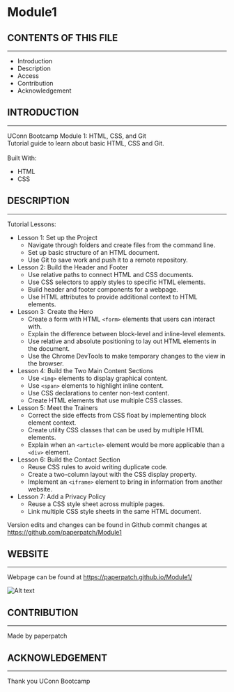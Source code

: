 # Module1

## CONTENTS OF THIS FILE
------------------------------

* Introduction
* Description
* Access
* Contribution
* Acknowledgement


## INTRODUCTION
------------------------------

UConn Bootcamp Module 1: HTML, CSS, and Git <br />
Tutorial guide to learn about basic HTML, CSS and Git. <br />
<br/>
Built With:
- HTML
- CSS

## DESCRIPTION
------------------------------
Tutorial Lessons:

- Lesson 1: Set up the Project
    -  Navigate through folders and create files from the command line.
    -  Set up basic structure of an HTML document.
    - Use Git to save work and push it to a remote repository.
- Lesson 2: Build the Header and Footer
    -  Use relative paths to connect HTML and CSS documents.
    -  Use CSS selectors to apply styles to specific HTML elements.
    -  Build header and footer components for a webpage.
    -  Use HTML attributes to provide additional context to HTML elements.
- Lesson 3: Create the Hero
    -  Create a form with HTML `<form>` elements that users can interact with.
    -  Explain the difference between block-level and inline-level elements.
    -  Use relative and absolute positioning to lay out HTML elements in the document.
    -  Use the Chrome DevTools to make temporary changes to the view in the browser.
- Lesson 4: Build the Two Main Content Sections
    -  Use `<img>` elements to display graphical content.
    -  Use `<span>` elements to highlight inline content.
    -  Use CSS declarations to center non-text content.
    -  Create HTML elements that use multiple CSS classes.
- Lesson 5: Meet the Trainers
    -  Correct the side effects from CSS float by implementing block element context.
    -  Create utility CSS classes that can be used by multiple HTML elements.
    -  Explain when an `<article>` element would be more applicable than a `<div>` element.
- Lesson 6: Build the Contact Section
    -  Reuse CSS rules to avoid writing duplicate code.
    -  Create a two-column layout with the CSS display property.
    -  Implement an `<iframe>` element to bring in information from another website.
- Lesson 7: Add a Privacy Policy
    -  Reuse a CSS style sheet across multiple pages.
    -  Link multiple CSS style sheets in the same HTML document.

Version edits and changes can be found in Github commit changes at https://github.com/paperpatch/Module1


## WEBSITE
------------------------------
Webpage can be found at https://paperpatch.github.io/Module1/

![Alt text](./assets/images/run-buddy.png "run-buddy") 

## CONTRIBUTION
------------------------------
Made by paperpatch

## ACKNOWLEDGEMENT
------------------------------
Thank you UConn Bootcamp